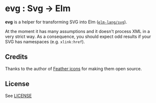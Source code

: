 # evg : Svg -> Elm

**evg** is a helper for transforming SVG into Elm ([`elm-lang/svg`](http://package.elm-lang.org/packages/elm-lang/svg/latest)).

At the moment it has many assumptions and it doesn't process XML in a very
strict way. As a consequence, you should expect odd results if your SVG has
namespaces (e.g. `xlink:href`).

## Credits

Thanks to the author of [Feather icons](https://feathericons.com/) for making
them open source.

## License

See [LICENSE](./LICENSE)
